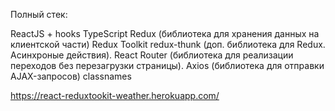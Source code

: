 Полный стек:

ReactJS + hooks
TypeScript
Redux (библиотека для хранения данных на клиентской части)
Redux Toolkit
redux-thunk (доп. библиотека для Redux. Асинхроные действия).
React Router (библиотека для реализации переходов без перезагрузки страницы).
Axios (библиотека для отправки AJAX-запросов)
classnames

https://react-reduxtookit-weather.herokuapp.com/
